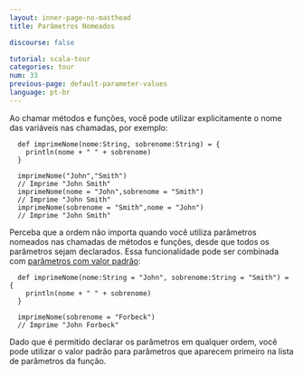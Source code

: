 ```yaml
---
layout: inner-page-no-masthead
title: Parâmetros Nomeados

discourse: false

tutorial: scala-tour
categories: tour
num: 33
previous-page: default-parameter-values
language: pt-br
---
```


Ao chamar métodos e funções, você pode utilizar explicitamente o nome das variáveis nas chamadas, por exemplo:

```tut
  def imprimeNome(nome:String, sobrenome:String) = {
    println(nome + " " + sobrenome)
  }

  imprimeNome("John","Smith")
  // Imprime "John Smith"
  imprimeNome(nome = "John",sobrenome = "Smith")
  // Imprime "John Smith"
  imprimeNome(sobrenome = "Smith",nome = "John")
  // Imprime "John Smith"
```

Perceba que a ordem não importa quando você utiliza parâmetros nomeados nas chamadas de métodos e funções, desde que todos os parâmetros sejam declarados.  Essa funcionalidade pode ser combinada com [parâmetros com valor padrão](default-parameter-values.html):

```tut
  def imprimeNome(nome:String = "John", sobrenome:String = "Smith") = {
    println(nome + " " + sobrenome)
  }

  imprimeNome(sobrenome = "Forbeck")
  // Imprime "John Forbeck"
```

Dado que é permitido declarar os parâmetros em qualquer ordem, você pode utilizar o valor padrão para parâmetros que aparecem primeiro na lista de parâmetros da função.
